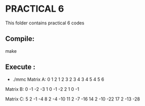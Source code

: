 # PRACTICAL 6
This folder contains practical 6 codes

## Compile:
make

## Execute :
* ./mmc
 Matrix A:
0 1 2
1 2 3
2 3 4
3 4 5
4 5 6

Matrix B:
0 -1 -2 -3
1 0 -1 -2
2 1 0 -1

Matrix C:
5 2 -1 -4
8 2 -4 -10
11 2 -7 -16
14 2 -10 -22
17 2 -13 -28

